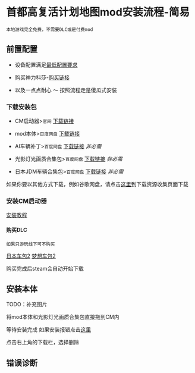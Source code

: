 # 首都高复活计划地图mod安装流程-简易

`本地游戏完全免费，不需要DLC或是付费mod`

## 前置配置

- 设备配置满足[最低配置要求](../page_performance/performanceRequirement#mod性能要求)

- 购买神力科莎-[购买链接](https://store.steampowered.com/app/244210/_Assetto_Corsa/)

- 以及一点点耐心 ～ 按照流程走是傻瓜式安装

### 下载安装包

- CM启动器>`官网` [下载链接]()

- mod本体>`百度网盘` [下载链接]()

- AI车辆补丁>`百度网盘` [下载链接]() 	*非必需*

- 光影灯光画质合集包>`百度网盘` [下载链接]()	*非必需*

- 日本JDM车辆合集包>`百度网盘` [下载链接]() 	*非必需*

如果你要以其他方式下载，例如谷歌网盘，请点击[这里](../page_download/)到下载资源收集页面下载


### 安装CM启动器

[安装教程]()

#### 购买DLC

`如果只游玩线下可不购买`

[日本车包2]()   [梦想车包2]()

购买完成后steam会自动开始下载

## 安装本体

TODO：补充图片

将mod本体和光影灯光画质合集包直接拖到CM内

等待安装完成 如果安装报错点击[这里]()

点击右上角的下载栏，选择删除


## 错误诊断

